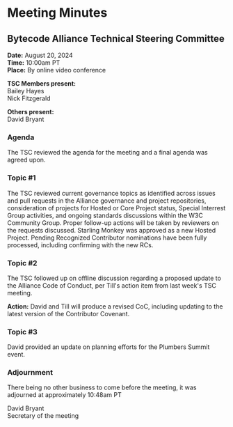 # Meeting Minutes
## Bytecode Alliance Technical Steering Committee
**Date:** August 20, 2024  
**Time:** 10:00am PT  
**Place:** By online video conference  

**TSC Members present:**  
Bailey Hayes  
Nick Fitzgerald  

**Others present:**  
David Bryant  

### Agenda
The TSC reviewed the agenda for the meeting and a final agenda was agreed upon.

### Topic #1
The TSC reviewed current governance topics as identified across issues and pull requests in the Alliance governance and project repositories, consideration of projects for Hosted or Core Project status, Special Interrest Group activities, and ongoing standards discussions within the W3C Community Group. Proper follow-up actions will be taken by reviewers on the requests discussed. Starling Monkey was approved as a new Hosted Project. Pending Recognized Contributor nominations have been fully processed, including confirming with the new RCs.

### Topic #2
The TSC followed up on offline discussion regarding a proposed update to the Alliance Code of Conduct, per Till's action item from last week's TSC meeting. 

**Action:** David and Till will produce a revised CoC, including updating to the latest version of the Contributor Covenant.

### Topic #3
David provided an update on planning efforts for the Plumbers Summit event.

### Adjournment
There being no other business to come before the meeting, it was adjourned at approximately 10:48am PT

David Bryant  
Secretary of the meeting